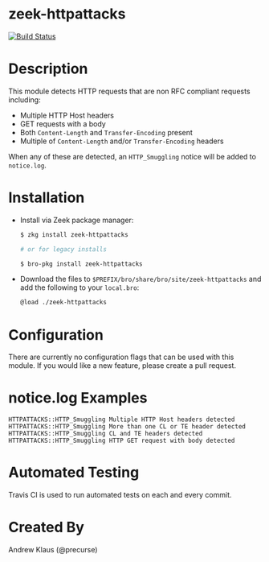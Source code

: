 # zeek-httpattacks

[![Build Status](https://travis-ci.com/precurse/zeek-httpattacks.svg?branch=master)](https://travis-ci.com/precurse/zeek-httpattacks)

# Description

This module detects HTTP requests that are non RFC compliant requests including:
- Multiple HTTP Host headers
- GET requests with a body
- Both `Content-Length` and `Transfer-Encoding` present
- Multiple of `Content-Length` and/or `Transfer-Encoding` headers

When any of these are detected, an `HTTP_Smuggling` notice will be added to `notice.log`.

# Installation
- Install via Zeek package manager:
   ```bash
   $ zkg install zeek-httpattacks

   # or for legacy installs

   $ bro-pkg install zeek-httpattacks
   ```

- Download the files to `$PREFIX/bro/share/bro/site/zeek-httpattacks` and add the following to your `local.bro`:
    ```bash
    @load ./zeek-httpattacks
    ```

# Configuration

There are currently no configuration flags that can be used with this module. If you would like a new feature, please create a pull request.

# notice.log Examples

```
HTTPATTACKS::HTTP_Smuggling	Multiple HTTP Host headers detected
HTTPATTACKS::HTTP_Smuggling	More than one CL or TE header detected
HTTPATTACKS::HTTP_Smuggling	CL and TE headers detected
HTTPATTACKS::HTTP_Smuggling	HTTP GET request with body detected
```

# Automated Testing

Travis CI is used to run automated tests on each and every commit.

# Created By
Andrew Klaus (@precurse)
